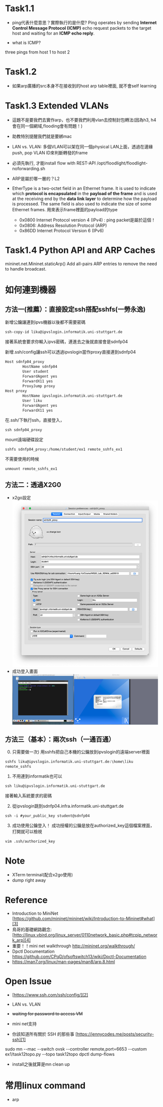 


# Task1.1
- ping代表什麼意思？實際執行的是什麼?
Ping operates by sending **Internet Control Message Protocol (ICMP)** echo request packets to the target host and waiting for an **ICMP echo reply**. 

- what is ICMP?

three pings from host 1 to host 2

# Task1.2
- 如果arp廣播的src本身不在接收到的host arp table裡面, 就不會self learning

# Task1.3 Extended VLANs
- 這題不是要我們去實作arp，也不要我們利用vlan去控制封包轉法(因為h3, h4會在同一個網域,flooding會有問題！)
- 助教特別提醒我們就是要綁mac

- LAN vs. VLAN: 多個VLAN可以架在同一個physical LAN上面，透過在邊緣push, pop VLAN ID來判斷轉發的frame
- 必須先執行, 才能install flow with REST-API
/opt/floodlight/floodlight-noforwarding.sh

- ARP是屬於哪一層的？L2
- EtherType is a two-octet field in an Ethernet frame. It is used to indicate which **protocol is encapsulated** in the **payload of the frame** and is used at the receiving end by the **data link layer** to determine how the payload is processed. The same field is also used to indicate the size of some Ethernet frames.
用來表示frame裡面的payload的type
  * 0x0800	Internet Protocol version 4 (IPv4) : ping packet是屬於這個！
  * 0x0806:	Address Resolution Protocol (ARP)
  * 0x86DD	Internet Protocol Version 6 (IPv6)
  
# Task1.4 Python API and ARP Caches
mininet.net.Mininet.staticArp()
Add all-pairs ARP entries to remove the need to handle broadcast.

# 如何連到機器

## 方法一(推薦）：直接設定ssh搭配sshfs(一勞永逸)

新增公鑰讓連到ipvs機器以後都不需要密碼
```
ssh-copy-id liku@ipvslogin.informatik.uni-stuttgart.de
```

接著系統會要求你輸入ipvs密碼，連進去之後就直接會是sdnfp04

新增.ssh/config讓ssh可以透過ipvslogin當作proxy直接連到sdnfp04
```
Host sdnfp04_proxy
        HostName sdnfp04
        User student
        ForwardAgent yes
        ForwardX11 yes
        ProxyJump proxy
Host proxy
        HostName ipvslogin.informatik.uni-stuttgart.de
        User liku
        ForwardAgent yes
        ForwardX11 yes
```
在.ssh/下執行ssh，直接登入，
```
ssh sdnfp04_proxy
```
mount遠端硬碟設定
```
sshfs sdnfp04_proxy:/home/student/ex1 remote_sshfs_ex1
```
不需要使用的時候
```
unmount remote_sshfs_ex1
```
## 方法二：透過X2G0
- x2go設定
![avatar](/picture/x2go_config.png)
- 成功登入畫面
![avatar](/picture/x2go.png)

## 方法三（基本）：兩次ssh（一通百通）

0. 只需要做一次) 
用sshfs把自己本機的公鑰放到ipvslogin的遠端server裡面
```
sshfs liku@ipvslogin.informatik.uni-stuttgart.de:\home\liku remote_sshfs
```

1. 不用連到informatik也可以
```
ssh liku@ipvslogin.informatik.uni-stuttgart.de
```
接著輸入系統要求的密碼

2. 從ipvslogin跳到sdnfp04.infra.informatik.uni-stuttgart.de

```
ssh -i #your_public_key student@sdnfp04
```

3. 成功使用公鑰登入！
成功授權的公鑰是放在authorized_key這個檔案裡面，打開就可以檢視
```
vim .ssh/authorized_key
```

# Note
- XTerm terminal(配合x2go使用)
- dump right away


# Reference
- Introduction to MiniNet [https://github.com/mininet/mininet/wiki/Introduction-to-Mininet#what][3]
- 鳥哥的基礎網路觀念: [http://linux.vbird.org/linux_server/0110network_basic.php#tcpip_network_arp][4]
- 重要！！mini net walkthrough http://mininet.org/walkthrough/
- Dpctl Documentation https://github.com/CPqD/ofsoftswitch13/wiki/Dpctl-Documentation
- https://man7.org/linux/man-pages/man8/arp.8.html
# Open Issue

- [https://www.ssh.com/ssh/config/][2] 
- LAN vs. VLAN
- ~~waiting for password to access VM~~
- mini net支持

- 你該知道所有關於 SSH 的那些事 [https://jennycodes.me/posts/security-ssh][1]

[1]: https://jennycodes.me/posts/security-ssh
[2]: https://www.ssh.com/ssh/config/
[3]: https://github.com/mininet/mininet/wiki/Introduction-to-Mininet#what

[4]: http://linux.vbird.org/linux_server/0110network_basic.php#tcpip_network_arp

sudo mn --mac --switch ovsk --controller remote,port=6653 --custom ex1/task12topo.py --topo task12topo
dpctl dump-flows

- install之後就算是mn clean up 
# 常用linux command
- arp